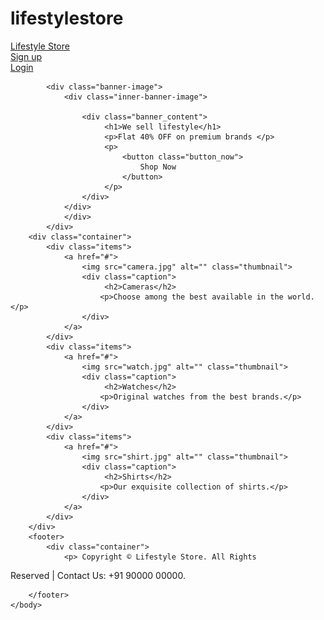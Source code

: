 # lifestylestore
<html>
    <head>
        <!-- The page has a title Lifestyle Store -->
        <title>Lifestyle Store</title>
        <link href="css/index.css" rel="stylesheet" type="text/css"/>
    </head>
    <body>
        <div class="header">
            <div class="inner-header">
                <div class="logo">
                    <a href="" target="_blank">Lifestyle Store</a>
                </div>
                <div class="header-link">
                    <a href="" target="_blank">Sign up</a>
                </div>
                <div class="header-link">
                    <a href="" target="_blank">Login</a>
                </div>
            </div>
        </div>
        <div class="content">
          
            <div class="banner-image">
                <div class="inner-banner-image">
                    
                    <div class="banner_content">
                         <h1>We sell lifestyle</h1> 
                         <p>Flat 40% OFF on premium brands </p>
                         <p>
                             <button class="button_now">
                                 Shop Now
                             </button>
                         </p>
                    </div>
                </div>
                </div>
            </div>
        <div class="container">
            <div class="items">
                <a href="#">
                    <img src="camera.jpg" alt="" class="thumbnail">
                    <div class="caption">
                         <h2>Cameras</h2>
                        <p>Choose among the best available in the world.</p>
                    </div>
                </a>
            </div>
            <div class="items">
                <a href="#">
                    <img src="watch.jpg" alt="" class="thumbnail">
                    <div class="caption">
                         <h2>Watches</h2>
                        <p>Original watches from the best brands.</p>
                    </div>
                </a>
            </div>
            <div class="items">
                <a href="#">
                    <img src="shirt.jpg" alt="" class="thumbnail">
                    <div class="caption">
                         <h2>Shirts</h2>
                        <p>Our exquisite collection of shirts.</p>
                    </div>
                </a>
            </div>
        </div>
        <footer>
            <div class="container">
                <p> Copyright © Lifestyle Store. All Rights 
Reserved | Contact Us: +91 90000 00000.
                </p>
            </div>
                
        </footer>
    </body>
</html>
